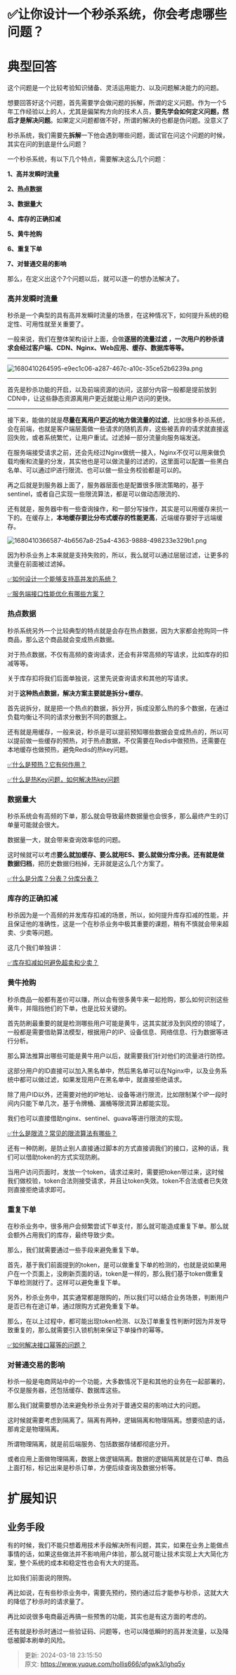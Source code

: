 # ✅让你设计一个秒杀系统，你会考虑哪些问题？

# 典型回答


这个问题是一个比较考验知识储备、灵活运用能力、以及问题解决能力的问题。



想要回答好这个问题，首先需要学会做问题的拆解，所谓的定义问题。作为一个5年工作经验以上的人，尤其是偏架构方向的技术人员，**要先学会如何定义问题，然后才是解决问题**。如果定义问题都做不好，所谓的解决的也都是伪问题。没意义了



秒杀系统，我们需要先**拆解**一下他会遇到哪些问题，面试官在问这个问题的时候，其实在问的到底是什么问题？



一个秒杀系统，有以下几个特点，需要解决这么几个问题：



**1、高并发瞬时流量**

**2、热点数据**

**3、数据量大**

**4、库存的正确扣减**

**5、黄牛抢购**

**6、重复下单**

**7、对普通交易的影响**



那么，在定义出这个7个问题以后，就可以逐一的想办法解决了。



### 高并发瞬时流量


秒杀是一个典型的具有高并发瞬时流量的场景，在这种情况下，如何提升系统的稳定性、可用性就至关重要了。



一般来说，我们在整体架构设计上面，会做**逐层的流量过滤 ，一次用户的秒杀请求会经过客户端、CDN、Nginx、Web应用、缓存、数据库等等。**

****

![1680410264595-e9ec1c06-a287-467c-a10c-35ce52b6239a.png](./img/_ZQqHw-oBqmub1Gl/1680410264595-e9ec1c06-a287-467c-a10c-35ce52b6239a-707105.png)

****

首先是秒杀功能的开启，以及前端资源的访问，这部分内容一般都是提前放到CDN中，让这些静态资源离用户更近就能让用户访问的更快。

****

接下来，能做的就是**尽量在离用户更近的地方做流量的过滤**，比如很多秒杀系统，会在前端，也就是客户端层面做一些请求的随机丢弃，这些被丢弃的请求就直接返回失败，或者系统繁忙，让用户重试。过滤掉一部分流量向服务端发送。



在服务端接受请求之前，还会先经过Nginx做统一接入，Nginx不仅可以用来做负载均衡和流量的分发，其实他也是可以做流量的过滤的，这里面可以配置一些黑白名单、可以通过IP进行限流、也可以做一些业务校验都是可以的。



再之后就是到服务器上面了，服务器层面也是配置很多限流策略的，基于sentinel，或者自己实现一些限流算法，都是可以做动态限流的、



还有就是，服务器中有一些查询操作，和一部分写操作，其实是可以用缓存来抗一下的。在缓存上，**本地缓存要比分布式缓存的性能更高**，近端缓存要好于远端缓存。



![1680410366587-4b6567a8-25a4-4363-9888-498233e329b1.png](./img/_ZQqHw-oBqmub1Gl/1680410366587-4b6567a8-25a4-4363-9888-498233e329b1-277320.png)



因为秒杀业务上本来就是支持失败的，所以，我么就可以通过层层过滤，让更多的流量在前面被过滤掉。



[✅如何设计一个能够支持高并发的系统？](https://www.yuque.com/hollis666/qfgwk3/gfgqpua8gu3oag44)



[✅服务端接口性能优化有哪些方案？](https://www.yuque.com/hollis666/qfgwk3/ifuuagaqo3yd8vqb)



### 热点数据


秒杀系统另外一个比较典型的特点就是会存在热点数据，因为大家都会抢购同一件商品，那么这个商品就会变成热点数据。



对于热点数据，不仅有高频的查询请求，还会有非常高频的写请求，比如库存的扣减等等。



关于库存扣将我们后面单独说，这里先说查询请求和其他的写请求。



对于**这种热点数据，解决方案主要就是拆分+缓存**。



首先说拆分，就是把一个热点的数据，拆分开，拆成没那么热的多个数据，在通过负载均衡让不同的请求分散到不同的数据上。



还有就是用缓存，一般来说，秒杀是可以提前预知哪些数据会变成热点的，所以可以提前做一些缓存的预热，对于热点数据，不仅需要在Redis中做预热，还需要在本地缓存也做预热，避免Redis的热key问题。



[✅什么是预热？它有何作用？](https://www.yuque.com/hollis666/qfgwk3/gr4z7dqg4evp5ubz)



[✅什么是热Key问题，如何解决热key问题](https://www.yuque.com/hollis666/qfgwk3/lysd3t)



### 数据量大


秒杀系统会有高频的下单，那么就会导致最终数据量也会很多，那么最终产生的订单量可能就会很大。



数据量一大，就会带来查询效率低的问题。



这时候就可以考虑**要么就加缓存、要么就用ES、要么就做分库分表。还有就是做数据归档**，把历史数据归档掉，无非就是这么几个方案了。



[✅什么是分库？分表？分库分表？](https://www.yuque.com/hollis666/qfgwk3/wpus0g)





### 库存的正确扣减


秒杀因为是一个高频的并发库存扣减的场景，所以，如何提升库存扣减的性能，并且保证他的准确性，这是一个在秒杀业务中极其重要的课题，稍有不慎就会带来超卖、少卖等问题。



这几个我们单独讲：





[✅库存扣减如何避免超卖和少卖？](https://www.yuque.com/hollis666/qfgwk3/qpnna44eczny06z7)





### 黄牛抢购


秒杀商品一般都有差价可以赚，所以会有很多黄牛来一起抢购，那么如何识别这些黄牛，并阻挡他们的下单，也是比较关键的。



首先防刷最重要的就是检测哪些用户可能是黄牛，这其实就涉及到风控的领域了，一般都是需要借助算法模型，根据用户的IP、设备信息、网络信息、行为数据等进行分析。



那么算法推算出哪些可能是黄牛用户以后，就需要我们针对他们的流量进行防控。



这部分用户的ID直接可以加入黑名单中，然后黑名单可以在Nginx中，以及业务系统中都可以做过滤，如果发现用户在黑名单中，就直接拒绝请求。



除了用户ID以外，还需要对他的IP地址、设备等进行限流，比如限制某个IP一段时间内只能下单几次，基于令牌桶、漏桶等限流算法都能实现。



我们也可以直接借助nginx、sentinel、guava等进行限流的实现。



[✅什么是限流？常见的限流算法有哪些？](https://www.yuque.com/hollis666/qfgwk3/aw1zho)



还有一种防刷，是防止别人直接通过脚本的方式直接调我们的接口，这种的话，我们可以借助token的方式实现防刷。



当用户访问页面时，发放一个token，请求过来时，需要把token带过来，这时候我们做校验，token合法则接受请求，并且让token失效。token不合法或者已失效则直接拒绝请求即可。



### 重复下单


在秒杀业务中，很多用户会频繁尝试下单支付，那么就可能造成重复下单。那么就会额外占用我们的库存，最终导致少卖。



那么，我们就需要通过一些手段来避免重复下单。



首先，基于我们前面提到的token，是可以做重复下单的检测的，也就是说如果用户在一个页面上，没刷新页面的话，token是一样的，那么我们基于token做重复下单检测就行了。这样可以避免重复下单。



另外，秒杀业务中，其实通常都是限购的，所以我们可以结合业务场景，判断用户是否已有在途订单，通过限购方式避免重复下单。



那么，在以上过程中，都可能出现token检测、以及订单重复性判断时因为并发导致重复的，那么就需要引入锁机制来保证下单操作的幂等。



[✅如何解决接口幂等的问题？](https://www.yuque.com/hollis666/qfgwk3/gz2qwl)



### 对普通交易的影响


秒杀一般是电商网站中的一个功能，大多数情况下是和其他的业务在一起部署的，不仅是服务器，还包括缓存、数据库这些。



那么我们就需要想办法来避免秒杀业务对于普通交易的影响过大的问题。



这时候就需要考虑到隔离了。隔离有两种，逻辑隔离和物理隔离。想要彻底的话，那肯定是物理隔离。



所谓物理隔离，就是前后端服务、包括数据存储都彻底分开。



或者应用上面做物理隔离，数据上做逻辑隔离。数据的逻辑隔离就是在订单、商品上面打标，标记出来是秒杀订单，方便后续查询及数据分析等。

# 扩展知识


## 业务手段


有的时候，我们不能只想着用技术手段解决所有问题，其实，如果在业务上能做点事情的话，如果这些做法并不影响用户体验，那么就可能让技术实现上大大简化方案，整个系统的成本和稳定性也会有大大的提高。



比如我们前面说的限购。



再比如说，在有些秒杀业务中，需要先预约，预约通过后才能参与秒杀，这就大大的降低了秒杀时的请求量了。



再比如说很多电商最近再搞一些预售的功能，其实也是有这方面的考虑的。



还有就是秒杀时通过一些验证码、问题等，也可以降低瞬时的高并发流量，以及降低被脚本刷单的风险。



> 更新: 2024-03-18 23:15:50  
> 原文: <https://www.yuque.com/hollis666/qfgwk3/lghq5y>